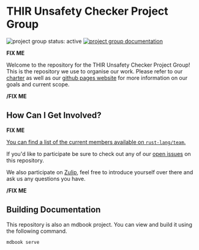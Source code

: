 # THIR Unsafety Checker Project Group

<!--
 Status badge advertising the project as being actively worked on. When the
 project has finished be sure to replace the active badge with a badge
 like: https://img.shields.io/badge/status-archived-grey.svg
-->
![project group status: active](https://img.shields.io/badge/status-active-brightgreen.svg)
[![project group documentation](https://img.shields.io/badge/MDBook-View%20Documentation-blue)][gh-pages]


**FIX ME**

<!--
 Provide a short introduction about your project group. Make sure to include any
 relevant links to information about your group.
-->

Welcome to the repository for the THIR Unsafety Checker Project Group! This is the
repository we use to organise our work. Please refer to our [charter] as well
as our [github pages website][gh-pages] for more information on our goals and
current scope.

[charter]: ./CHARTER.md
[gh-pages]: https://rust-lang.github.io/project-thir-unsafeck

**/FIX ME**


## How Can I Get Involved?

**FIX ME**

<!--
 List ways that people from outside your group can get involved and potentially
 become members, include what meetings your team has, and how a person could
 start participating and contributing. Make sure to mention the main platform
 your group hosts its discussions. Be sure to also include links to any
 other projects that your group maintains.
-->

[You can find a list of the current members available
on `rust-lang/team`.][team-toml]

If you'd like to participate be sure to check out any of our [open issues] on this
repository.

We also participate on [Zulip][chat-link], feel free to introduce
yourself over there and ask us any questions you have.


[open issues]: /issues
[chat-link]: https://rust-lang.zulipchat.com/#narrow/stream/278509-project-thir-unsafeck
[team-toml]: https://github.com/rust-lang/team/blob/master/teams/project-thir-unsafeck.toml

**/FIX ME**

## Building Documentation
This repository is also an mdbook project. You can view and build it using the
following command.

```
mdbook serve
```
